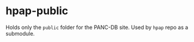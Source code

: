 # hpap-public
Holds only the `public` folder for the PANC-DB site. Used by `hpap` repo as a submodule.
